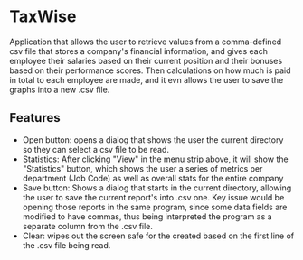 # TaxWise
Application that allows the user to retrieve values from a comma-defined csv file that stores a company's financial information, and gives each employee their salaries based on their current position and their bonuses based on their performance scores. Then calculations on how much is paid in total to each employee are made, and it evn allows the user to save the graphs into a new .csv file.
## Features
- Open button: opens a dialog that shows the user the current directory so they can select a csv file to be read.
- Statistics: After clicking "View" in the menu strip above, it will show the "Statistics" button, which shows the user a series of metrics per department (Job Code) as well as overall stats for the entire company
- Save button: Shows a dialog that starts in the current directory, allowing the user to save the current report's into .csv one. Key issue would be opening those reports in the same program, since some data fields are modified to have commas, thus being interpreted the program as a separate column from the .csv file.
- Clear: wipes out the screen safe for the created based on the first line of the .csv file being read.
